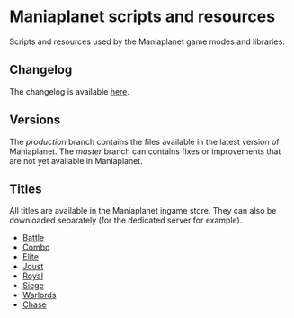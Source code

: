 Maniaplanet scripts and resources
=================================

Scripts and resources used by the Maniaplanet game modes and libraries.

Changelog
---------

The changelog is available [here](https://github.com/maniaplanet/game-modes/releases).

Versions
--------

The *production* branch contains the files available in the latest version of Maniaplanet.
The *master* branch can contains fixes or improvements that are not yet available in Maniaplanet.

Titles
------

All titles are available in the Maniaplanet ingame store. They can also be downloaded separately (for the dedicated server for example).

* [Battle](https://v4.live.maniaplanet.com/ingame/public/titles/download/SMStormBattle@nadeolabs.Title.Pack.gbx)
* [Combo](https://v4.live.maniaplanet.com/ingame/public/titles/download/SMStormCombo@nadeolabs.Title.Pack.gbx)
* [Elite](https://v4.live.maniaplanet.com/ingame/public/titles/download/SMStormElite@nadeolabs.Title.Pack.gbx)
* [Joust](https://v4.live.maniaplanet.com/ingame/public/titles/download/SMStormJoust@nadeolabs.Title.Pack.gbx)
* [Royal](https://v4.live.maniaplanet.com/ingame/public/titles/download/SMStormRoyal@nadeolabs.Title.Pack.gbx)
* [Siege](https://v4.live.maniaplanet.com/ingame/public/titles/download/SMStormSiege@nadeolabs.Title.Pack.gbx)
* [Warlords](https://v4.live.maniaplanet.com/ingame/public/titles/download/SMStormWarlords@nadeolabs.Title.Pack.gbx)
* [Chase](https://v4.live.maniaplanet.com/ingame/public/titles/download/TMStadiumChase@nadeolabs.Title.Pack.gbx)